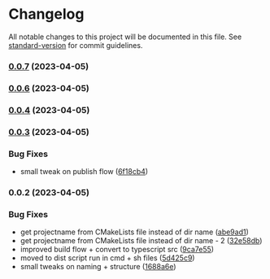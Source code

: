 # Changelog

All notable changes to this project will be documented in this file. See [standard-version](https://github.com/conventional-changelog/standard-version) for commit guidelines.

### [0.0.7](https://github.com/GlitchTech-Developments/proman/compare/v0.0.6...v0.0.7) (2023-04-05)

### [0.0.6](https://github.com/GlitchTech-Developments/proman/compare/v0.0.5...v0.0.6) (2023-04-05)

### [0.0.4](https://github.com/GlitchTech-Developments/proman/compare/v0.0.3...v0.0.4) (2023-04-05)

### [0.0.3](https://github.com/GlitchTech-Developments/proman/compare/v0.0.2...v0.0.3) (2023-04-05)

### Bug Fixes

-   small tweak on publish flow ([6f18cb4](https://github.com/GlitchTech-Developments/proman/commit/6f18cb42a1539751b9c62e00b8d4f9e9884840ff))

### 0.0.2 (2023-04-05)

### Bug Fixes

-   get projectname from CMakeLists file instead of dir name ([abe9ad1](https://github.com/GlitchTech-Developments/proman/commit/abe9ad1f0e019aeab8736bb1a0697bae114bda0f))
-   get projectname from CMakeLists file instead of dir name - 2 ([32e58db](https://github.com/GlitchTech-Developments/proman/commit/32e58db3a88d802af983d311f24b14992001f2e6))
-   improved build flow + convert to typescript src ([9ca7e55](https://github.com/GlitchTech-Developments/proman/commit/9ca7e5530b8d237763374a4c68564e306f9f7468))
-   moved to dist script run in cmd + sh files ([5d425c9](https://github.com/GlitchTech-Developments/proman/commit/5d425c911f7c855f9f01c917e68d8a56ec022e65))
-   small tweaks on naming + structure ([1688a6e](https://github.com/GlitchTech-Developments/proman/commit/1688a6e134cbada0190448ad6fe917c89e442bad))

